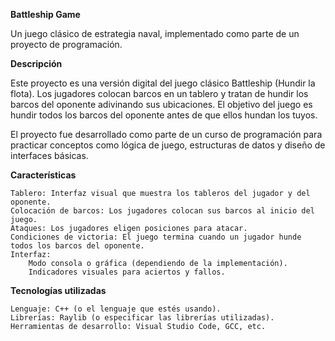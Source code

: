 **Battleship Game**

Un juego clásico de estrategia naval, implementado como parte de un proyecto de programación.

**Descripción**

Este proyecto es una versión digital del juego clásico Battleship (Hundir la flota). Los jugadores colocan barcos en un tablero y tratan de hundir los barcos del oponente adivinando sus ubicaciones. El objetivo del juego es hundir todos los barcos del oponente antes de que ellos hundan los tuyos.

El proyecto fue desarrollado como parte de un curso de programación para practicar conceptos como lógica de juego, estructuras de datos y diseño de interfaces básicas.

**Características**

    Tablero: Interfaz visual que muestra los tableros del jugador y del oponente.
    Colocación de barcos: Los jugadores colocan sus barcos al inicio del juego.
    Ataques: Los jugadores eligen posiciones para atacar.
    Condiciones de victoria: El juego termina cuando un jugador hunde todos los barcos del oponente.
    Interfaz:
        Modo consola o gráfica (dependiendo de la implementación).
        Indicadores visuales para aciertos y fallos.

**Tecnologías utilizadas**

    Lenguaje: C++ (o el lenguaje que estés usando).
    Librerías: Raylib (o especificar las librerías utilizadas).
    Herramientas de desarrollo: Visual Studio Code, GCC, etc.
